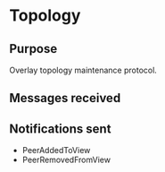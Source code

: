 # Topology


## Purpose


Overlay topology maintenance protocol.

## Messages received


## Notifications sent


- PeerAddedToView
- PeerRemovedFromView

